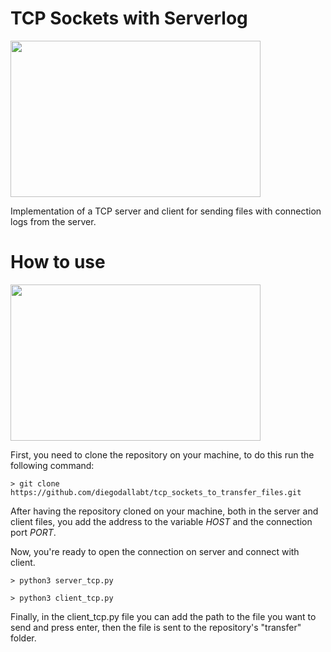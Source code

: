 # TCP Sockets with Serverlog
<img src="https://github.com/diegodallabt/tcp_sockets_to_transfer_files/assets/75504417/874cfb7e-e91d-4b47-8029-49f077c5536d" width="400" height="250" />

Implementation of a TCP server and client for sending files with connection logs from the server.

# How to use
<img src="https://github.com/diegodallabt/tcp_sockets_to_transfer_files/assets/75504417/01e725ff-f3ec-4fa2-8261-9f1cd22492ad" width="400" height="250" />

First, you need to clone the repository on your machine, to do this run the following command:

```> git clone https://github.com/diegodallabt/tcp_sockets_to_transfer_files.git ```

After having the repository cloned on your machine, both in the server and client files, you add the address to the variable *HOST* and the connection port *PORT*.

Now, you're ready to open the connection on server and connect with client.

```> python3 server_tcp.py ```

```> python3 client_tcp.py ```

Finally, in the client_tcp.py file you can add the path to the file you want to send and press enter, then the file is sent to the repository's "transfer" folder.
